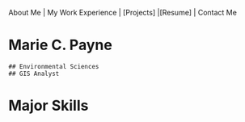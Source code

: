 
About Me | My Work Experience | [Projects] |[Resume] | Contact Me
# Marie C. Payne
    ## Environmental Sciences
    ## GIS Analyst
# Major Skills
